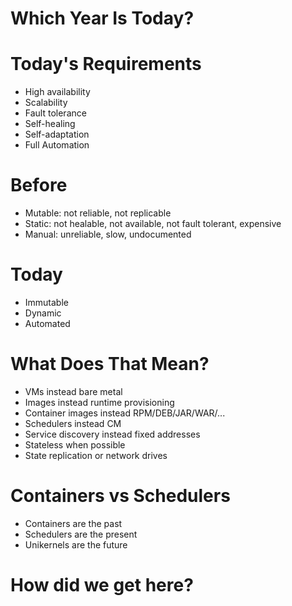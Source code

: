 # Which Year Is Today?


# Today's Requirements

* High availability<!-- .element: class="fragment" -->
* Scalability<!-- .element: class="fragment" -->
* Fault tolerance<!-- .element: class="fragment" -->
* Self-healing<!-- .element: class="fragment" -->
* Self-adaptation<!-- .element: class="fragment" -->
* Full Automation<!-- .element: class="fragment" -->


# Before

* Mutable: not reliable, not replicable<!-- .element: class="fragment" -->
* Static: not healable, not available, not fault tolerant, expensive<!-- .element: class="fragment" -->
* Manual: unreliable, slow, undocumented<!-- .element: class="fragment" -->


# Today

* Immutable<!-- .element: class="fragment" -->
* Dynamic<!-- .element: class="fragment" -->
* Automated<!-- .element: class="fragment" -->


# What Does That Mean?

* VMs instead bare metal<!-- .element: class="fragment" -->
* Images instead runtime provisioning<!-- .element: class="fragment" -->
* Container images instead RPM/DEB/JAR/WAR/...<!-- .element: class="fragment" -->
* Schedulers instead CM<!-- .element: class="fragment" -->
* Service discovery instead fixed addresses<!-- .element: class="fragment" -->
* Stateless when possible<!-- .element: class="fragment" -->
* State replication or network drives<!-- .element: class="fragment" -->


# Containers vs Schedulers

* Containers are the past<!-- .element: class="fragment" -->
* Schedulers are the present<!-- .element: class="fragment" -->
* Unikernels are the future<!-- .element: class="fragment" -->


# How did we get here?
